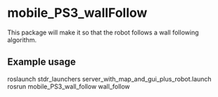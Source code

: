 # mobile_PS3_wallFollow

This package will make it so that the robot follows
a wall following algorithm.

## Example usage

roslaunch stdr_launchers server_with_map_and_gui_plus_robot.launch
rosrun mobile_PS3_wall_follow wall_follow
